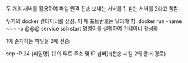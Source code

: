 두 개의 서버를 활용하여 파일 원격 전송 보내는 서버를 1, 받는 서버를 2라고 칭함.

두개의 docker 컨테이너를 생성. 이 때 포트번호는 달라야 함. docker run -name ~~~ -p @@@ 
service ssh start 명령어를 실행하여 컨테이너 활성화 

1에 존재하는 파일을 2에 전송: 

scp -P 24 {파일명} {2의 루트 주소 및 IP 넘버}:{전송 시킬 2의 폴더 경로}
